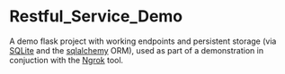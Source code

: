 # Restful_Service_Demo

A demo flask project with working endpoints and persistent storage (via [SQLite](https://www.sqlite.org/index.html) and the [sqlalchemy](https://github.com/sqlalchemy/sqlalchemy) ORM), used as part of a demonstration in conjuction with the [Ngrok](https://ngrok.com/) tool.
